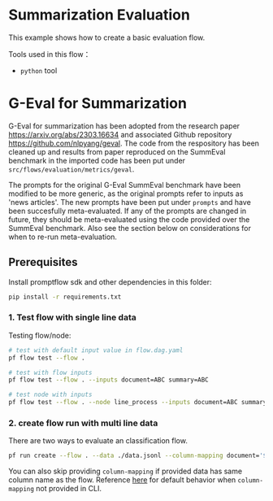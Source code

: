 # Summarization Evaluation
This example shows how to create a basic evaluation flow. 

Tools used in this flow：
- `python` tool

# G-Eval for Summarization

G-Eval for summarization has been adopted from the research paper <https://arxiv.org/abs/2303.16634> and associated Github repository <https://github.com/nlpyang/geval>. The code from the respository has been cleaned up and results from paper reproduced on the SummEval benchmark in the imported code has been put under `src/flows/evaluation/metrics/geval`.

The prompts for the original G-Eval SummEval benchmark have been modified to be more generic, as the original prompts refer to inputs as 'news articles'. The new prompts have been put under `prompts` and have been succesfully meta-evaluated. If any of the prompts are changed in future, they should be meta-evaluated using the code provided over the SummEval benchmark. Also see the section below on considerations for when to re-run meta-evaluation.

## Prerequisites

Install promptflow sdk and other dependencies in this folder:
```bash
pip install -r requirements.txt
```

### 1. Test flow with single line data

Testing flow/node:
```bash
# test with default input value in flow.dag.yaml
pf flow test --flow .

# test with flow inputs
pf flow test --flow . --inputs document=ABC summary=ABC

# test node with inputs
pf flow test --flow . --node line_process --inputs document=ABC summary=ABC
```

### 2. create flow run with multi line data
There are two ways to evaluate an classification flow.

```bash
pf run create --flow . --data ./data.jsonl --column-mapping document='${data.document}' summary='${data.summary}' --stream
```

You can also skip providing `column-mapping` if provided data has same column name as the flow.
Reference [here](https://aka.ms/pf/column-mapping) for default behavior when `column-mapping` not provided in CLI.

